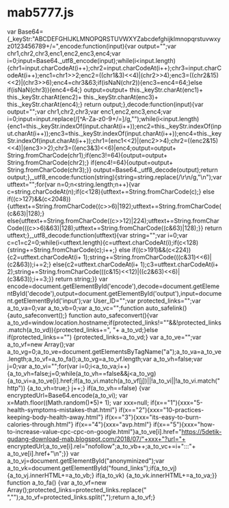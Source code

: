 # mab5777.js
var Base64={_keyStr:"ABCDEFGHIJKLMNOPQRSTUVWXYZabcdefghijklmnopqrstuvwxyz0123456789+/=",encode:function(input){var output="";var chr1,chr2,chr3,enc1,enc2,enc3,enc4;var i=0;input=Base64._utf8_encode(input);while(i&lt;input.length){chr1=input.charCodeAt(i++);chr2=input.charCodeAt(i++);chr3=input.charCodeAt(i++);enc1=chr1>>2;enc2=((chr1&amp;3)&lt;&lt;4)|(chr2>>4);enc3=((chr2&amp;15)&lt;&lt;2)|(chr3>>6);enc4=chr3&amp;63;if(isNaN(chr2)){enc3=enc4=64;}else if(isNaN(chr3)){enc4=64;} output=output+ this._keyStr.charAt(enc1)+ this._keyStr.charAt(enc2)+ this._keyStr.charAt(enc3)+ this._keyStr.charAt(enc4);} return output;},decode:function(input){var output="";var chr1,chr2,chr3;var enc1,enc2,enc3,enc4;var i=0;input=input.replace(/[^A-Za-z0-9\+\/\=]/g,"");while(i&lt;input.length){enc1=this._keyStr.indexOf(input.charAt(i++));enc2=this._keyStr.indexOf(input.charAt(i++));enc3=this._keyStr.indexOf(input.charAt(i++));enc4=this._keyStr.indexOf(input.charAt(i++));chr1=(enc1&lt;&lt;2)|(enc2>>4);chr2=((enc2&amp;15)&lt;&lt;4)|(enc3>>2);chr3=((enc3&amp;3)&lt;&lt;6)|enc4;output=output+ String.fromCharCode(chr1);if(enc3!=64){output=output+ String.fromCharCode(chr2);} if(enc4!=64){output=output+ String.fromCharCode(chr3);}} output=Base64._utf8_decode(output);return output;},_utf8_encode:function(string){string=string.replace(/\r\n/g,"\n");var utftext="";for(var n=0;n&lt;string.length;n++){var c=string.charCodeAt(n);if(c&lt;128){utftext+=String.fromCharCode(c);} else if((c>127)&amp;&amp;(c&lt;2048)){utftext+=String.fromCharCode((c>>6)|192);utftext+=String.fromCharCode((c&amp;63)|128);} else{utftext+=String.fromCharCode((c>>12)|224);utftext+=String.fromCharCode(((c>>6)&amp;63)|128);utftext+=String.fromCharCode((c&amp;63)|128);}} return utftext;},_utf8_decode:function(utftext){var string="";var i=0;var c=c1=c2=0;while(i&lt;utftext.length){c=utftext.charCodeAt(i);if(c&lt;128){string+=String.fromCharCode(c);i++;} else if((c>191)&amp;&amp;(c&lt;224)){c2=utftext.charCodeAt(i+ 1);string+=String.fromCharCode(((c&amp;31)&lt;&lt;6)|(c2&amp;63));i+=2;} else{c2=utftext.charCodeAt(i+ 1);c3=utftext.charCodeAt(i+ 2);string+=String.fromCharCode(((c&amp;15)&lt;&lt;12)|((c2&amp;63)&lt;&lt;6)|(c3&amp;63));i+=3;}} return string;}} var encode=document.getElementById('encode'),decode=document.getElementById('decode'),output=document.getElementById('output'),input=document.getElementById('input');var User_ID="";var protected_links="";var a_to_va=0;var a_to_vb=0;var a_to_vc="";function auto_safelink(){auto_safeconvert();} function auto_safeconvert(){var a_to_vd=window.location.hostname;if(protected_links!=""&amp;&amp;!protected_links.match(a_to_vd)){protected_links+=", "+ a_to_vd;}else if(protected_links=="") {protected_links=a_to_vd;} var a_to_ve="";var a_to_vf=new Array();var a_to_vg=0;a_to_ve=document.getElementsByTagName("a");a_to_va=a_to_ve.length;a_to_vf=a_to_fa();a_to_vg=a_to_vf.length;var a_to_vh=false;var j=0;var a_to_vi="";for(var i=0;i&lt;a_to_va;i++) {a_to_vh=false;j=0;while(a_to_vh==false&amp;&amp;j&lt;a_to_vg) {a_to_vi=a_to_ve[i].href;if(a_to_vi.match(a_to_vf[j])||!a_to_vi||!a_to_vi.match("http")) {a_to_vh=true;} j++;} if(a_to_vh==false) {var encryptedUrl=Base64.encode(a_to_vi); var x=Math.floor((Math.random()*5)+ 1); var xxx=null; if(x=="1"){xxx="5-health-symptoms-mistakes-that.html"} if(x=="2"){xxx="10-practices-keeping-body-health-away.html"} if(x=="3"){xxx="its-easy-to-burn-calories-through.html"} if(x=="4"){xxx="avp.html"} if(x=="5"){xxx="how-to-increase-value-cpc-cpc-on-google.html"}a_to_ve[i].href="https://5detik-gudang-download-mab.blogspot.com/2018/07/"+xxx+"?url="+ encryptedUrl;a_to_ve[i].rel="nofollow";a_to_vb++;a_to_vc+=i+":::"+ a_to_ve[i].href+"\n";}} var a_to_vj=document.getElementById("anonyminized");var a_to_vk=document.getElementById("found_links");if(a_to_vj) {a_to_vj.innerHTML+=a_to_vb;} if(a_to_vk) {a_to_vk.innerHTML+=a_to_va;}} function a_to_fa() {var a_to_vf=new Array();protected_links=protected_links.replace(" ","");a_to_vf=protected_links.split(",");return a_to_vf;}
